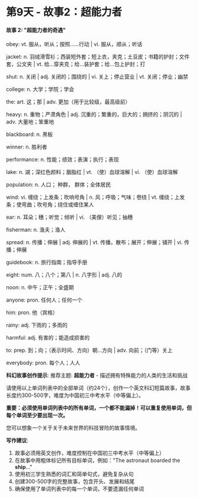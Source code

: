 # 第9天 - 故事2：超能力者

#### 故事 2: "超能力者的奇遇"

obey: vt. 服从，听从；按照……行动 | vi. 服从，顺从；听话

jacket: n. 羽绒滑雪衫；西装短外套；短上衣，夹克；土豆皮；书籍的护封；文件套，公文夹 | vt. 给…穿夹克；给…装护套；给…包上护封；打

shut: n. 关闭 | adj. 关闭的；围绕的 | vi. 关上；停止营业 | vt. 关闭；停业；幽禁

college: n. 大学；学院；学会

the: art. 这；那 | adv. 更加（用于比较级，最高级前）

heavy: n. 重物；严肃角色 | adj. 沉重的；繁重的，巨大的；拥挤的；阴沉的 | adv. 大量地；笨重地

blackboard: n. 黑板

winner: n. 胜利者

performance: n. 性能；绩效；表演；执行；表现

lake: n. 湖；深红色颜料；胭脂红 | vt. （使）血球溶解 | vi. （使）血球溶解

population: n. 人口； 种群， 群体；全体居民

wind: vi. 缠绕；上发条；吹响号角 | n. 风；呼吸；气味；卷绕 | vt. 缠绕；上发条；使弯曲；吹号角；绕住或缠住某人

ear: n. 耳朵；穗；听觉；倾听 | vi. （美俚）听见；抽穗

fisherman: n. 渔夫；渔人

spread: n. 传播；伸展 | adj. 伸展的 | vt. 传播，散布；展开；伸展；铺开 | vi. 传播；伸展

guidebook: n. 旅行指南；指导手册

eight: num. 八；八个；第八 | n. 八字形 | adj. 八的

noon: n. 中午；正午；全盛期

anyone: pron. 任何人；任何一个

him: pron. 他（宾格）

rainy: adj. 下雨的；多雨的

harmful: adj. 有害的；能造成损害的

to: prep. 到；向；（表示时间、方向）朝…方向 | adv. 向前；（门等）关上

everybody: pron. 每个人；人人

**科幻故事创作提示**:
推荐主题: **超能力者** - 描述拥有特殊能力的人类的生活和挑战

请使用以上单词列表中的全部单词（约24个），创作一个英文科幻短篇故事，故事长度约300-500字，难度为中国初三中考水平（中等偏上）。

**重要：必须使用单词列表中的所有单词，一个都不能漏掉！可以重复使用单词，但每个单词至少要出现一次。**

您可以想象一个关于关于未来世界的科技冒险的故事情境。

**写作建议**: 
1. 故事必须用英文创作，难度控制在中国初三中考水平（中等偏上）
2. 在故事中用粗体标记所有目标单词，例如："The astronaut boarded the **ship**..."
3. 使用初三学生熟悉的词汇和简单句式，避免复杂从句
4. 创建300-500字的完整故事，包含开头、发展和结尾
5. 确保使用了单词列表中的每一个单词，不要遗漏任何单词

